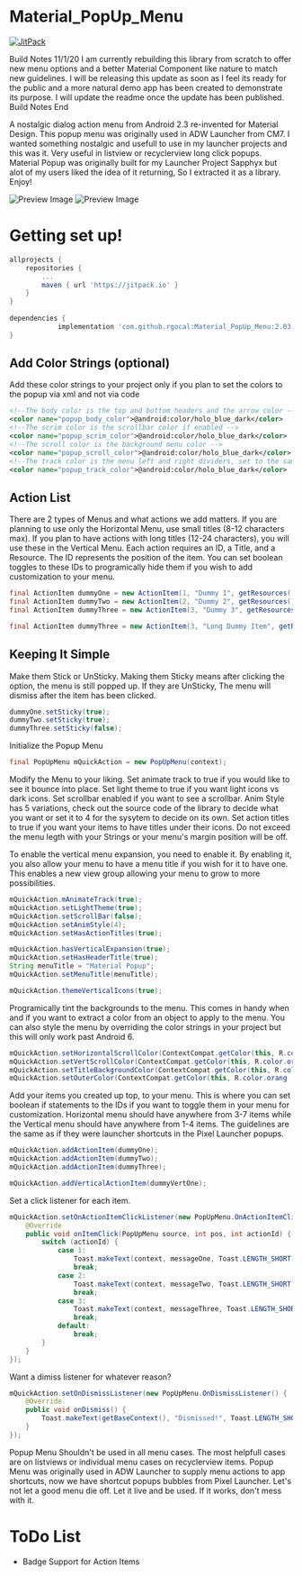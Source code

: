 # Material_PopUp_Menu

[![JitPack](https://jitpack.io/v/rgocal/Material_PopUp_Menu.svg)](https://jitpack.io/#rgocal/Material_PopUp_Menu)

Build Notes 11/1/20
I am currently rebuilding this library from scratch to offer new menu options and a better Material Component like nature to match new guidelines. I will be releasing this update as soon as I feel its ready for the public and a more natural demo app has been created to demonstrate its purpose. I will update the readme once the update has been published. 
Build Notes End

A nostalgic dialog action menu from Android 2.3 re-invented for Material Design. This popup menu was originally used in ADW Launcher from CM7. I wanted something nostalgic and usefull to use in my launcher projects and this was it. Very useful in listview or recyclerview long click popups. Material Popup was originally built for my Launcher Project Sapphyx but alot of my users liked the idea of it returning, So I extracted it as a library. Enjoy! 

![Preview Image](./.github/images/preview.jpg?raw=true)
![Preview Image](./.github/images/preview_new.jpg?raw=true)


# Getting set up!

```gradle
allprojects {
	repositories {
		...
		maven { url 'https://jitpack.io' }
	}
}
  
dependencies {
	        implementation 'com.github.rgocal:Material_PopUp_Menu:2.03'
}
```
  
## Add Color Strings (optional)
  
Add these color strings to your project only if you plan to set the colors to the popup via xml and not via code

```xml
<!--The body color is the top and bottom headers and the arrow color -->
<color name="popup_body_color">@android:color/holo_blue_dark</color>
<!--The scrim color is the scrollbar color if enabled -->
<color name="popup_scrim_color">@android:color/holo_blue_dark</color>
<!--The scroll color is the background menu color -->
<color name="popup_scroll_color">@android:color/holo_blue_dark</color>
<!--The track color is the menu left and right dividers, set to the same color as the scroll color to disable -->
<color name="popup_track_color">@android:color/holo_blue_dark</color>
```
    
## Action List

There are 2 types of Menus and what actions we add matters. If you are planning to use only the Horizontal Menu, use small titles (8-12 characters max). If you plan to have actions with long titles (12-24 characters), you will use these in the Vertical Menu. Each action requires an ID, a Title, and a Resource. The ID represents the position of the item. You can set boolean toggles to these IDs to programically hide them if you wish to add customization to your menu.

```java
final ActionItem dummyOne = new ActionItem(1, "Dummy 1", getResources().getDrawable(R.drawable.ic_settings));
final ActionItem dummyTwo = new ActionItem(2, "Dummy 2", getResources().getDrawable(R.drawable.ic_settings));
final ActionItem dummyThree = new ActionItem(3, "Dummy 3", getResources().getDrawable(R.drawable.ic_settings));

final ActionItem dummyThree = new ActionItem(3, "Long Dummy Item", getResources().getDrawable(R.drawable.ic_settings));
```
    
## Keeping It Simple
	
Make them Stick or UnSticky. Making them Sticky means after clicking the option, the menu is still popped up. If they are UnSticky, The menu will dismiss after the item has been clicked.

```java
dummyOne.setSticky(true);
dummyTwo.setSticky(true);
dummyThree.setSticky(false);
```
	
Initialize the Popup Menu

```java
final PopUpMenu mQuickAction = new PopUpMenu(context);
```
		
Modify the Menu to your liking. Set animate track to true if you would like to see it bounce into place. Set light theme to true if you want light icons vs dark icons. Set scrollbar enabled if you want to see a scrollbar. Anim Style has 5 variations, check out the source code of the library to decide what you want or set it to 4 for the sysytem to decide on its own. Set action titles to true if you want your items to have titles under their icons. Do not exceed the menu legth with your Strings or your menu's margin position will be off.

To enable the vertical menu expansion, you need to enable it. By enabling it, you also allow your menu to have a menu title if you wish for it to have one. This enables a new view group allowing your menu to grow to more possibilities.

```java
mQuickAction.mAnimateTrack(true);
mQuickAction.setLightTheme(true);
mQuickAction.setScrollBar(false);
mQuickAction.setAnimStyle(4);
mQuickAction.setHasActionTitles(true);

mQuickAction.hasVerticalExpansion(true);
mQuickAction.setHasHeaderTitle(true);
String menuTitle = "Material Popup";
mQuickAction.setMenuTitle(menuTitle);

mQuickAction.themeVerticalIcons(true);

```
	
Programically tint the backgrounds to the menu. This comes in handy when and if you want to extract a color from an object to apply to the menu. You can also style the menu by overriding the color strings in your project but this will only work past Android 6.

```java
mQuickAction.setHorizontalScrollColor(ContextCompat.getColor(this, R.color.orange));
mQuickAction.setVertScrollColor(ContextCompat.getColor(this, R.color.orange));
mQuickAction.setTitleBackgroundColor(ContextCompat.getColor(this, R.color.orange));
mQuickAction.setOuterColor(ContextCompat.getColor(this, R.color.orang
```
	
Add your items you created up top, to your menu. This is where you can set boolean if statements to the IDs if you want to toggle them in your menu for customization. Horizontal menu should have anywhere from 3-7 items while the Vertical menu should have anywhere from 1-4 items. The guidelines are the same as if they were launcher shortcuts in the Pixel Launcher popups.

```java
mQuickAction.addActionItem(dummyOne);
mQuickAction.addActionItem(dummyTwo);
mQuickAction.addActionItem(dummyThree);

mQuickAction.addVerticalActionItem(dummyVertOne);
```
	
Set a click listener for each item.

```java
mQuickAction.setOnActionItemClickListener(new PopUpMenu.OnActionItemClickListener() {
    @Override
    public void onItemClick(PopUpMenu source, int pos, int actionId) {
        switch (actionId) {
            case 1:
                Toast.makeText(context, messageOne, Toast.LENGTH_SHORT).show();
                break;
            case 2:
                Toast.makeText(context, messageTwo, Toast.LENGTH_SHORT).show();
                break;
            case 3:
                Toast.makeText(context, messageThree, Toast.LENGTH_SHORT).show();
                break;
            default:
                break;
        }
    }
});
```
	
Want a dimiss listener for whatever reason?

```java
mQuickAction.setOnDismissListener(new PopUpMenu.OnDismissListener() {
    @Override
    public void onDismiss() {
        Toast.makeText(getBaseContext(), "Dismissed!", Toast.LENGTH_SHORT).show();
    }
});
```

Popup Menu Shouldn't be used in all menu cases. The most helpfull cases are on listviews or individual menu cases on recyclerview items. Popup Menu was originally used in ADW Launcher to supply menu actions to app shortcuts, now we have shortcut popups bubbles from Pixel Launcher. Let's not let a good menu die off. Let it live and be used. If it works, don't mess with it.

# ToDo List
- Badge Support for Action Items
